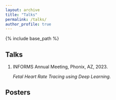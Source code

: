 ```yaml
---
layout: archive
title: "Talks"
permalink: /talks/
author_profile: true
---
```


{% include base_path %}

Talks
-----
1. INFORMS Annual Meeting, Phonix, AZ, 2023.

    *Fetal Heart Rate Tracing using Deep Learning.*

Posters
-----
